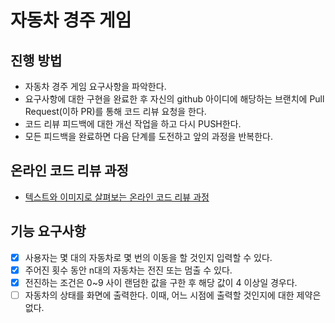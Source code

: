 # 자동차 경주 게임
## 진행 방법
* 자동차 경주 게임 요구사항을 파악한다.
* 요구사항에 대한 구현을 완료한 후 자신의 github 아이디에 해당하는 브랜치에 Pull Request(이하 PR)를 통해 코드 리뷰 요청을 한다.
* 코드 리뷰 피드백에 대한 개선 작업을 하고 다시 PUSH한다.
* 모든 피드백을 완료하면 다음 단계를 도전하고 앞의 과정을 반복한다.

## 온라인 코드 리뷰 과정
* [텍스트와 이미지로 살펴보는 온라인 코드 리뷰 과정](https://github.com/next-step/nextstep-docs/tree/master/codereview)

## 기능 요구사항 
- [x] 사용자는 몇 대의 자동차로 몇 번의 이동을 할 것인지 입력할 수 있다.
- [x] 주어진 횟수 동안 n대의 자동차는 전진 또는 멈출 수 있다. 
- [x] 전진하는 조건은 0~9 사이 랜덤한 값을 구한 후 해당 값이 4 이상일 경우다. 
- [ ] 자동차의 상태를 화면에 출력한다. 이때, 어느 시점에 출력할 것인지에 대한 제약은 없다. 